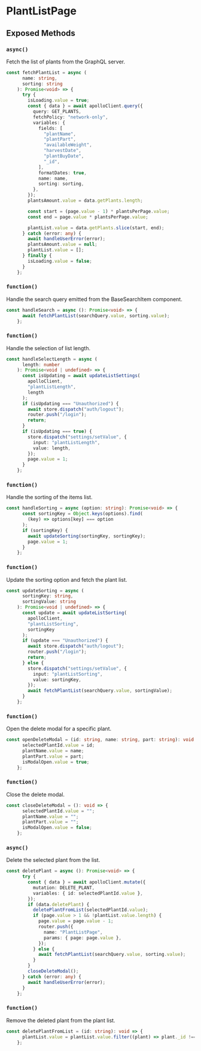 # PlantListPage

## Exposed Methods

### `async()`
Fetch the list of plants from the GraphQL server.

```ts
const fetchPlantList = async (
      name: string,
      sorting: string
    ): Promise<void> => {
      try {
        isLoading.value = true;
        const { data } = await apolloClient.query({
          query: GET_PLANTS,
          fetchPolicy: "network-only",
          variables: {
            fields: [
              "plantName",
              "plantPart",
              "availableWeight",
              "harvestDate",
              "plantBuyDate",
              "_id",
            ],
            formatDates: true,
            name: name,
            sorting: sorting,
          },
        });
        plantsAmount.value = data.getPlants.length;

        const start = (page.value - 1) * plantsPerPage.value;
        const end = page.value * plantsPerPage.value;

        plantList.value = data.getPlants.slice(start, end);
      } catch (error: any) {
        await handleUserError(error);
        plantsAmount.value = null;
        plantList.value = [];
      } finally {
        isLoading.value = false;
      }
    };
```

### `function()`
Handle the search query emitted from the BaseSearchItem component.

```ts
const handleSearch = async (): Promise<void> => {
      await fetchPlantList(searchQuery.value, sorting.value);
    };
```

### `function()`
Handle the selection of list length.

```ts
const handleSelectLength = async (
      length: number
    ): Promise<void | undefined> => {
      const isUpdating = await updateListSettings(
        apolloClient,
        "plantListLength",
        length
      );
      if (isUpdating === "Unauthorized") {
        await store.dispatch("auth/logout");
        router.push("/login");
        return;
      }
      if (isUpdating === true) {
        store.dispatch("settings/setValue", {
          input: "plantListLength",
          value: length,
        });
        page.value = 1;
      }
    };
```

### `function()`
Handle the sorting of the items list.

```ts
const handleSorting = async (option: string): Promise<void> => {
      const sortingKey = Object.keys(options).find(
        (key) => options[key] === option
      );
      if (sortingKey) {
        await updateSorting(sortingKey, sortingKey);
        page.value = 1;
      }
    };
```

### `function()`
Update the sorting option and fetch the plant list.

```ts
const updateSorting = async (
      sortingKey: string,
      sortingValue: string
    ): Promise<void | undefined> => {
      const update = await updateListSorting(
        apolloClient,
        "plantListSorting",
        sortingKey
      );
      if (update === "Unauthorized") {
        await store.dispatch("auth/logout");
        router.push("/login");
        return;
      } else {
        store.dispatch("settings/setValue", {
          input: "plantListSorting",
          value: sortingKey,
        });
        await fetchPlantList(searchQuery.value, sortingValue);
      }
    };
```

### `function()`
Open the delete modal for a specific plant.

```ts
const openDeleteModal = (id: string, name: string, part: string): void => {
      selectedPlantId.value = id;
      plantName.value = name;
      plantPart.value = part;
      isModalOpen.value = true;
    };
```

### `function()`
Close the delete modal.

```ts
const closeDeleteModal = (): void => {
      selectedPlantId.value = "";
      plantName.value = "";
      plantPart.value = "";
      isModalOpen.value = false;
    };
```

### `async()`
Delete the selected plant from the list.

```ts
const deletePlant = async (): Promise<void> => {
      try {
        const { data } = await apolloClient.mutate({
          mutation: DELETE_PLANT,
          variables: { id: selectedPlantId.value },
        });
        if (data.deletePlant) {
          deletePlantFromList(selectedPlantId.value);
          if (page.value > 1 && !plantList.value.length) {
            page.value = page.value - 1;
            router.push({
              name: "PlantListPage",
              params: { page: page.value },
            });
          } else {
            await fetchPlantList(searchQuery.value, sorting.value);
          }
        }
        closeDeleteModal();
      } catch (error: any) {
        await handleUserError(error);
      }
    };
```

### `function()`
Remove the deleted plant from the plant list.

```ts
const deletePlantFromList = (id: string): void => {
      plantList.value = plantList.value.filter((plant) => plant._id !== id);
    };
```

